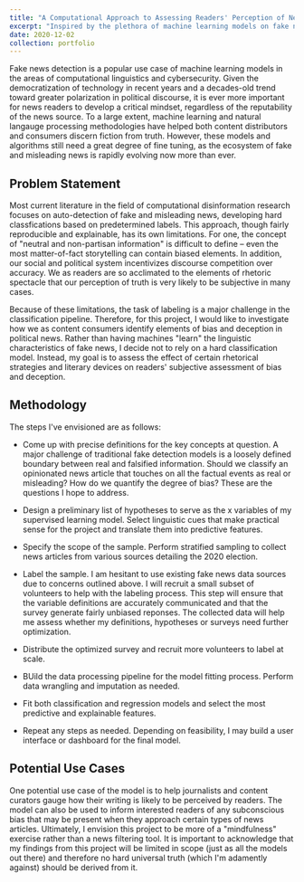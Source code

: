 ```yaml
---
title: "A Computational Approach to Assessing Readers' Perception of News Trustworthiness"
excerpt: "Inspired by the plethora of machine learning models on fake new detection, my project aims to analyze rhetorical strategies that influence readers' perception of bias and deception in political news. I will be primarily focusing on articles detailing the 2020 election."
date: 2020-12-02
collection: portfolio
---
```


Fake news detection is a popular use case of machine learning models in the areas of computational linguistics and cybersecurity. Given the democratization of technology in recent years and a decades-old trend toward greater polarization in political discourse, it is ever more important for news readers to develop a critical mindset, regardless of the reputability of the news source. To a large extent, machine learning and natural langauge processing methodologies have helped both content distributors and consumers discern fiction from truth. However, these models and algorithms still need a great degree of fine tuning, as the ecosystem of fake and misleading news is rapidly evolving now more than ever.

Problem Statement
-----------------

Most current literature in the field of computational disinformation research focuses on auto-detection of fake and misleading news, developing hard classfications based on predetermined labels. This approach, though fairly reproducible and explainable, has its own limitations. For one, the concept of "neutral and non-partisan information" is difficult to define &ndash; even the most matter-of-fact storytelling can contain biased elements. In addition, our social and political system incentivizes discourse competition over accuracy. We as readers are so acclimated to the elements of rhetoric spectacle that our perception of truth is very likely to be subjective in many cases. 

Because of these limitations, the task of labeling is a major challenge in the classification pipeline. Therefore, for this project, I would like to investigate how we as content consumers identify elements of bias and deception in political news. Rather than having machines "learn" the linguistic characteristics of fake news, I decide not to rely on a hard classification model. Instead, my goal is to assess the effect of certain rhetorical strategies and literary devices on readers' subjective assessment of bias and deception. 

Methodology
-----------

The steps I've envisioned are as follows:

* Come up with precise definitions for the key concepts at question. A major challenge of traditional fake detection models is a loosely defined boundary between real and falsified information. Should we classify an opinionated news article that touches on all the factual events as real or misleading? How do we quantify the degree of bias? These are the questions I hope to address.

* Design a preliminary list of hypotheses to serve as the x variables of my supervised learning model. Select linguistic cues that make practical sense for the project and translate them into predictive features. 

* Specify the scope of the sample. Perform stratified sampling to collect news articles from various sources detailing the 2020 election.

* Label the sample. I am hesitant to use existing fake news data sources due to concerns outlined above. I will recruit a small subset of volunteers to help with the labeling process. This step will ensure that the variable definitions are accurately communicated and that the survey generate fairly unbiased reponses. The collected data will help me assess whether my definitions, hypotheses or surveys need further optimization.

* Distribute the optimized survey and recruit more volunteers to label at scale.

* BUild the data processing pipeline for the model fitting process. Perform data wrangling and imputation as needed.

* Fit both classification and regression models and select the most predictive and explainable features.

* Repeat any steps as needed. Depending on feasibility, I may build a user interface or dashboard for the final model.

Potential Use Cases
-------------------

One potential use case of the model is to help journalists and content curators gauge how their writing is likely to be perceived by readers. The model can also be used to inform interested readers of any subconscious bias that may be present when they approach certain types of news articles. Ultimately, I envision this project to be more of a "mindfulness" exercise rather than a news filtering tool. It is important to acknowledge that my findings from this project will be limited in scope (just as all the models out there) and therefore no hard universal truth (which I'm adamently against) should be derived from it.
